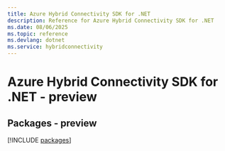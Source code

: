 ```yaml
---
title: Azure Hybrid Connectivity SDK for .NET
description: Reference for Azure Hybrid Connectivity SDK for .NET
ms.date: 08/06/2025
ms.topic: reference
ms.devlang: dotnet
ms.service: hybridconnectivity
---
```

# Azure Hybrid Connectivity SDK for .NET - preview
## Packages - preview
[!INCLUDE [packages](hybrid-connectivity-index.md)]